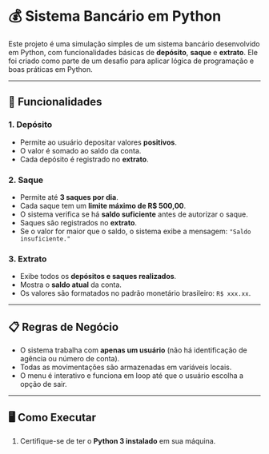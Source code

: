 # 💰 Sistema Bancário em Python

Este projeto é uma simulação simples de um sistema bancário desenvolvido em Python, com funcionalidades básicas de **depósito**, **saque** e **extrato**. Ele foi criado como parte de um desafio para aplicar lógica de programação e boas práticas em Python.

---

## 🧠 Funcionalidades

### 1. Depósito
- Permite ao usuário depositar valores **positivos**.
- O valor é somado ao saldo da conta.
- Cada depósito é registrado no **extrato**.

### 2. Saque
- Permite até **3 saques por dia**.
- Cada saque tem um **limite máximo de R$ 500,00**.
- O sistema verifica se há **saldo suficiente** antes de autorizar o saque.
- Saques são registrados no **extrato**.
- Se o valor for maior que o saldo, o sistema exibe a mensagem: `"Saldo insuficiente."`

### 3. Extrato
- Exibe todos os **depósitos e saques realizados**.
- Mostra o **saldo atual** da conta.
- Os valores são formatados no padrão monetário brasileiro: `R$ xxx.xx`.

---

## 📋 Regras de Negócio

- O sistema trabalha com **apenas um usuário** (não há identificação de agência ou número de conta).
- Todas as movimentações são armazenadas em variáveis locais.
- O menu é interativo e funciona em loop até que o usuário escolha a opção de sair.

---

## 🖥️ Como Executar

1. Certifique-se de ter o **Python 3 instalado** em sua máquina.
